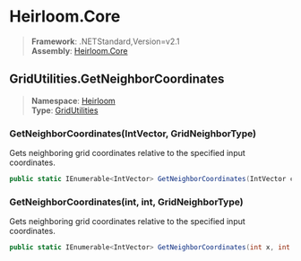 # Heirloom.Core

> **Framework**: .NETStandard,Version=v2.1  
> **Assembly**: [Heirloom.Core][0]  

## GridUtilities.GetNeighborCoordinates

> **Namespace**: [Heirloom][0]  
> **Type**: [GridUtilities][1]  

### GetNeighborCoordinates(IntVector, GridNeighborType)

Gets neighboring grid coordinates relative to the specified input coordinates.

```cs
public static IEnumerable<IntVector> GetNeighborCoordinates(IntVector co, GridNeighborType neighborType)
```

### GetNeighborCoordinates(int, int, GridNeighborType)

Gets neighboring grid coordinates relative to the specified input coordinates.

```cs
public static IEnumerable<IntVector> GetNeighborCoordinates(int x, int y, GridNeighborType neighborType)
```

[0]: ../Heirloom.Core.md
[1]: Heirloom.GridUtilities.md
